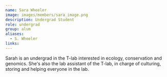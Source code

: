 ```yaml
---
name: Sara Wheeler
image: images/members/sara_image.png
description: Undergrad Student
role: undergrad
group: alum
aliases:
  - S. Wheeler
links:
---
```


Sarah is an undergrad in the T-lab interested in ecology, conservation and genomics. She's also the lab assistant of the T-lab, in charge of culturing, storing and helping everyone in the lab.